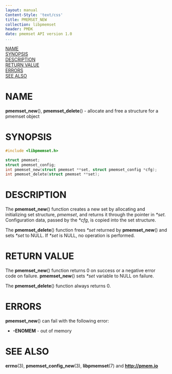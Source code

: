 ```yaml
---
layout: manual
Content-Style: 'text/css'
title: PMEMSET_NEW
collection: libpmemset
header: PMDK
date: pmemset API version 1.0
...
```


[comment]: <> (SPDX-License-Identifier: BSD-3-Clause)
[comment]: <> (Copyright 2020, Intel Corporation)

[comment]: <> (pmemset_new.3 -- man page for pmemset_new and pmemset_delete)

[NAME](#name)<br />
[SYNOPSIS](#synopsis)<br />
[DESCRIPTION](#description)<br />
[RETURN VALUE](#return-value)<br />
[ERRORS](#errors)<br />
[SEE ALSO](#see-also)<br />

# NAME #

**pmemset_new**(), **pmemset_delete**() - allocate and free a structure for a
pmemset object

# SYNOPSIS #

```c
#include <libpmemset.h>

struct pmemset;
struct pmemset_config;
int pmemset_new(struct pmemset **set, struct pmemset_config *cfg);
int pmemset_delete(struct pmemset **set);
```

# DESCRIPTION #

The **pmemset_new**() function creates a new set by allocating and initializing set structure,
*pmemset*, and returns it through the pointer in *\*set*. Configuration data, passed by the *\*cfg*, is copied into the set structure.

The **pmemset_delete**() function frees *\*set* returned by **pmemset_new**()
and sets *\*set* to NULL. If *\*set* is NULL, no operation is performed.

# RETURN VALUE #

The **pmemset_new**() function returns 0 on success or a negative error code on failure.
**pmemset_new**() sets *\*set* variable to NULL on failure.

The **pmemset_delete**() function always returns 0.

# ERRORS #

**pmemset_new**() can fail with the following error:
- **-ENOMEM** - out of memory

# SEE ALSO #

**errno**(3), **pmemset_config_new**(3),
**libpmemset**(7) and **<http://pmem.io>**
